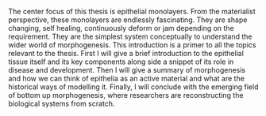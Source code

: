 The center focus of this thesis is epithelial monolayers. From the materialist perspective, these monolayers are endlessly fascinating. They are shape changing, self healing, continuously deform or jam depending on the requirement. They are the simplest system conceptually to understand the wider world of morphogenesis. This introduction is a primer to all the topics relevant to the thesis. First I will give a brief introduction to the epithelial tissue itself and its key components along side a snippet of its role in disease and development. Then I will give a summary of morphogenesis and how we can think of epithelia as an active material and what are the historical ways of modelling it. Finally, I will conclude with the emerging field of bottom up morphogenesis, where researchers are reconstructing the biological systems from scratch.
